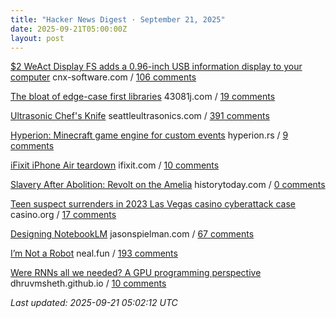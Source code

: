 ```yaml
---
title: "Hacker News Digest · September 21, 2025"
date: 2025-09-21T05:00:00Z
layout: post
---
```


[$2 WeAct Display FS adds a 0.96-inch USB information display to your computer](https://www.cnx-software.com/2025/09/18/2-weact-display-fs-adds-a-0-96-inch-usb-information-display-to-your-computer/)  cnx-software.com / [106 comments](https://news.ycombinator.com/item?id=45317527)

[The bloat of edge-case first libraries](https://43081j.com/2025/09/bloat-of-edge-case-libraries)  43081j.com / [19 comments](https://news.ycombinator.com/item?id=45319399)

[Ultrasonic Chef's Knife](https://seattleultrasonics.com/)  seattleultrasonics.com / [391 comments](https://news.ycombinator.com/item?id=45314592)

[Hyperion: Minecraft game engine for custom events](https://hyperion.rs/)  hyperion.rs / [9 comments](https://news.ycombinator.com/item?id=45270861)

[iFixit iPhone Air teardown](https://www.ifixit.com/News/113171/iphone-air-teardown)  ifixit.com / [10 comments](https://news.ycombinator.com/item?id=45319690)

[Slavery After Abolition: Revolt on the Amelia](https://www.historytoday.com/archive/feature/slavery-after-abolition-revolt-amelia)  historytoday.com / [0 comments](https://news.ycombinator.com/item?id=45272147)

[Teen suspect surrenders in 2023 Las Vegas casino cyberattack case](https://www.casino.org/news/teen-suspect-surrenders-in-2023-las-vegas-strip-cyberattack-case/)  casino.org / [17 comments](https://news.ycombinator.com/item?id=45318559)

[Designing NotebookLM](https://jasonspielman.com/notebooklm)  jasonspielman.com / [67 comments](https://news.ycombinator.com/item?id=45315312)

[I’m Not a Robot](https://neal.fun/not-a-robot/)  neal.fun / [193 comments](https://news.ycombinator.com/item?id=45263035)

[Were RNNs all we needed? A GPU programming perspective](https://dhruvmsheth.github.io/projects/gpu_pogramming_curnn/)  dhruvmsheth.github.io / [10 comments](https://news.ycombinator.com/item?id=45291903)


_Last updated: 2025-09-21 05:02:12 UTC_
